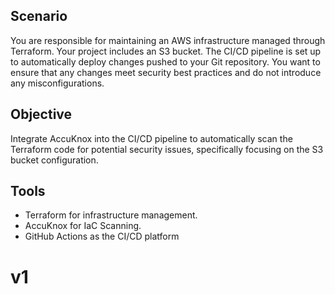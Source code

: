 ## Scenario
You are responsible for maintaining an AWS infrastructure managed through Terraform. Your project includes an S3 bucket. The CI/CD pipeline is set up to automatically deploy changes pushed to your Git repository. You want to ensure that any changes meet security best practices and do not introduce any misconfigurations.

## Objective
Integrate AccuKnox into the CI/CD pipeline to automatically scan the Terraform code for potential security issues, specifically focusing on the S3 bucket configuration.

## Tools
- Terraform for infrastructure management.
- AccuKnox for IaC Scanning.
- GitHub Actions as the CI/CD platform

# v1
